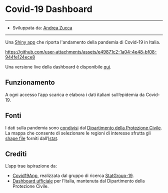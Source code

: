 # Covid-19 Dashboard

---
- Sviluppata da: [Andrea Zucca](https://www.linkedin.com/in/a-zucca)
---

Una [Shiny app](https://shiny.posit.co/) che riporta l'andamento della pandemia di Covid-19 in Italia.

https://github.com/user-attachments/assets/e49871c2-1a04-4e48-bf08-944fe124ece8

Una versione live della dashboard è disponibile [qui](https://andreazucca.shinyapps.io/Covid19Dashboard/).

## Funzionamento
A ogni accesso l’app scarica e elabora i dati italiani sull’epidemia da Covid-19.

## Fonti
I dati sulla pandemia sono [condivisi](https://github.com/pcm-dpc/COVID-19) dal [Dipartimento della Protezione Civile](https://www.protezionecivile.gov.it/it/).  
La mappa che consente di selezionare le regioni di interesse sfrutta gli [shape file](https://www.istat.it/notizia/confini-delle-unita-amministrative-a-fini-statistici-al-1-gennaio-2018-2/) forniti dall’[Istat](https://www.istat.it/).

## Crediti
L’app trae ispirazione da:
* [Covid19App](https://github.com/minmar94/StatGroup19-Covid19App), realizzata dal gruppo di ricerca [StatGroup-19](https://www.uniroma1.it/it/notizia/statgroup-19).  
* [Dashboard ufficiale](https://mappe.protezionecivile.gov.it/it/mappe-e-dashboards-emergenze/dashboards-coronavirus/) per l’Italia, mantenuta dal Dipartimento della Protezione Civile.
